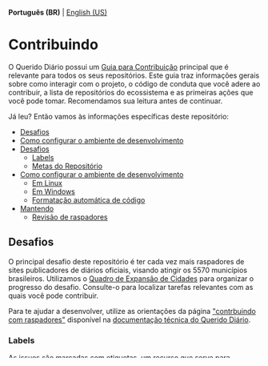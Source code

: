 **Português (BR)** | [English (US)](/docs/CONTRIBUTING-en-US.md)

# Contribuindo
O Querido Diário possui um [Guia para Contribuição](https://github.com/okfn-brasil/querido-diario-comunidade/blob/main/.github/CONTRIBUTING.md#contribuindo) principal que é relevante para todos os seus repositórios. Este guia traz informações gerais sobre como interagir com o projeto, o código de conduta que você adere ao contribuir, a lista de repositórios do ecossistema e as primeiras ações que você pode tomar. Recomendamos sua leitura antes de continuar.

Já leu? Então vamos às informações específicas deste repositório:
- [Desafios](#desafios)
- [Como configurar o ambiente de desenvolvimento](#como-configurar-o-ambiente-de-desenvolvimento)
- [Desafios](#desafios)
    - [Labels](#labels)
    - [Metas do Repositório](#metas-do-repositório)
- [Como configurar o ambiente de desenvolvimento](#como-configurar-o-ambiente-de-desenvolvimento)
    - [Em Linux](#em-linux)
    - [Em Windows](#em-windows)
  - [Formatação automática de código](#formação-automática-de-código)
- [Mantendo](#mantendo)
    - [Revisão de raspadores](#revisão-de-raspadores)

## Desafios
O principal desafio deste repositório é ter cada vez mais raspadores de sites publicadores de diários oficiais, visando atingir os 5570 municípios brasileiros. Utilizamos o [Quadro de Expansão de Cidades](https://github.com/orgs/okfn-brasil/projects/12/views/13) para organizar o progresso do desafio. Consulte-o para localizar tarefas relevantes com as quais você pode contribuir.

Para te ajudar a desenvolver, utilize as orientações da página ["contrbuindo com raspadores"](https://docs.queridodiario.ok.org.br/pt-br/latest/contribuindo/raspadores.html#contribuindo-com-raspadores) disponível na [documentação técnica do Querido Diário](https://docs.queridodiario.ok.org.br/).


### Labels
As issues são marcadas com etiquetas, um recurso que serve para classificar issues de mesmo tipo, sinalizar se há algum empecilho ou direcionar a comunidade para tarefas mais do perfil delas. No geral, adotamos *labels* comuns a outros projetos de código aberto como "docs", "bug", "dependencies", mas também temos algumas específicas. Veja quais são na seção de [labels](https://github.com/okfn-brasil/querido-diario/labels)


### Metas do Repositório
Para garantir que nossos esforços estejam alinhados e focados em objetivos claros, definimos metas para o desenvolvimento e expansão do projeto. Estas metas são revisadas e atualizadas regularmente, refletindo as prioridades e os desafios que enfrentamos. Convidamos as pessoas contribuidoras a se familiarizarem com estas metas, disponíveis em nosso [Quadro de Metas](https://github.com/okfn-brasil/querido-diario/milestones). Sua contribuição pode ser ainda mais valiosa quando alinhada com estas direções.


## Como configurar o ambiente de desenvolvimento
Os raspadores são desenvolvidos usando [Python](https://docs.python.org/3/) e o framework [Scrapy](https://scrapy.org). Você pode conferir [como instalar Python](https://www.python.org/downloads/) em seu sistema operacional e conhecer mais sobre o Scrapy [neste tutorial](https://docs.scrapy.org/en/latest/intro/tutorial.html). Com Python em seu computador, siga o passo-a-passo da configuração do ambiente de desenvolvimento:

### Em Linux
1. Faça um fork deste repositório e, com o terminal aberto em um diretório de preferência no seu computador, clone-o e acesse o novo diretório criado com o nome do repositório.
``` console
git clone <repositorio_fork>
cd querido-diario
```
2. Crie um novo [ambiente virtual](https://docs.python.org/pt-br/3/library/venv.html) - que manterá as execuções do projeto isoladas de seu sistema.
``` console
python3 -m venv .venv
```
3. Ative o recém criado ambiente virtual
``` console
source .venv/bin/activate
```
4. Instale as [bibliotecas requeridas](querido-diario/data_collection/requirements-dev.txt).
``` console
pip install -r data_collection/requirements-dev.txt
```
5. Instale o pré-commit, uma ferramenta que, ao fazer o _commit_ do código, verifica se ele se adequa aos padrões do projeto.
``` console
pre-commit install
```
6. Seu ambiente de desenvolvimento está pronto! :tada:

_Atenção:_ Estas etapas precisam ser executadas apenas na primeira vez que interagir com o projeto durante a preparação do ambiente. Depois disso, basta ativar o ambiente virtual (passo 3) cada vez que for utilizar ou contribuir com o repositório.

### Em Windows

#### Pelo terminal do Windows
As instruções a seguir foram experimentadas em Windows 10 e 11. Lembre-se que caso deseje realizar uma integração com o repositório [querido-diario-data-processing](https://github.com/okfn-brasil/querido-diario-data-processing) é preferível que a sua configuração de ambiente seja feita [utilizando WSL](CONTRIBUTING.md#utilizando-wsl).

1. Instale o [Visual Studio Comunidade](https://visualstudio.microsoft.com/pt-br/downloads/) . Ao abrir o terminal do instalado do Visual Studio, antes de instalar, você precisa selecionar na aba de  **Componentes Individuais** "SDK do Windows 10" ou "11" (a depender do seu sistema) e "Ferramentas de build do MSVC v143 - VS 2022 C++ x64/x86 (v14.32-17.4)". Note que muitas vezes as versões Windows 10 SDK e MSVC v142 - VS 2019 C++ x64/x86 build tools serão atualizadas, portanto procure por itens similares em Componentes individuais para realizar a instalação (ou seja, mais novos e compatíveis com o seu sitema). Em **Cargas de Trabalho**, selecione “Desenvolvimento para desktop com C++”. Instale as atualizações, feche o aplicativo e siga os próximos passos.

2. Siga todos os [passos usados no Linux](#em-linux), com exceção do item 3. Nele, o comando deve ser:
```console
.venv/Scripts/activate.bat
```
_Observação_: Nos comandos em Windows, o sentido da barra (`/` ou `\`) pode variar a depender da utilização de [WSL](https://learn.microsoft.com/pt-br/windows/wsl/about).

#### Utilizando WSL

Abra um novo terminal do Ubuntu e faça o clone do repositório forked do [querido-diario](https://github.com/okfn-brasil/querido-diario). 

Siga as instruções referentes À instalação utilizando [Linux](CONTRIBUTING.md#em-linux).

[Este tutorial](https://github.com/Luisa-Coelho/qd-data-processing/blob/readme_update/wsl_windows.md) vai te ajudar na instalação e configuração do WSL na sua máquina Windows.


## Formação automática de código
O projeto usa [Black](https://github.com/psf/black) como ferramenta de automação para formatar e verificar o estilo do código e usa [isort](https://github.com/pycqa/isort) para organizar as importações. A integração contínua (CI) falhará se seu código não estiver adequadamente formatado.

Mas, se você seguiu as orientações para configurar o ambiente de desenvolvimento corretamente, especialmente instalando o `pre-commit`, é possível que você nunca precise corrigir a formatação manualmente. O `pre-commit` fará isso por você, já que executa antes de cada `commit`. Ainda, caso queira verificar todos os arquivos no projeto, use `make format` para evocar as ferramentas.

_Observação_: `make` não é disponibilizado nativamente em Windows, sendo necessário instalá-lo para a utilização sugerida.

# Mantendo
As pessoas mantenedoras devem seguir as diretrizes do [Guia para Mantenedoras](https://github.com/okfn-brasil/querido-diario-comunidade/blob/main/.github/CONTRIBUTING.md#mantendo) do Querido Diário.

## Revisão de raspadores

Toda vez que uma PR para raspadores é aberta, a [lista de validações](https://github.com/okfn-brasil/querido-diario/blob/main/.github/pull_request_template.md) é acionada. É esperado que a pessoa contribuidora faça todas as verificações contidas na checklist, mas também é responsabilidade da pessoa revisora conferir os itens.

A checklist já cobre aspectos mais objetivos como o modelo do código, os campos obrigatórios e os arquivos de coleta-teste. Entretanto, outros aspectos devem ser levados em consideração na interação de revisão. Exemplos:

- Padrão de código Python quanto ao uso de aspas duplas (`"exemplo"` / `"exemplo='texto'"`)
- Boas práticas no uso do XPath ou seletores evitando "voltas" desnecessárias
- Legibilidade: se você teve dificuldade para entender algum trecho, verifique se este código pode ser melhorado
- Pense a interação de revisão como uma progressão da evolução da pessoa contribuidora junto ao projeto, dando *feedbacks* como comentários nas linhas necessárias e apontando questões gerais ou reforçando questões pontuais.
